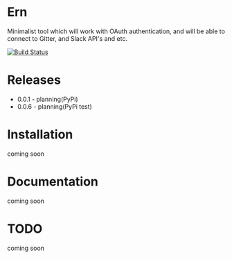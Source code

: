 # Ern

Minimalist tool which will work with OAuth authentication, and will be able to connect to Gitter, and Slack API's and etc.

[![Build Status](https://travis-ci.org/MichaelYusko/Ern.svg?branch=master)](https://travis-ci.org/MichaelYusko/Ern)


Releases
=================================
* 0.0.1 - planning(PyPi)
* 0.0.6 - planning(PyPi test)


Installation
=================================
coming soon



Documentation
=================================
coming soon


TODO
=================================
coming soon